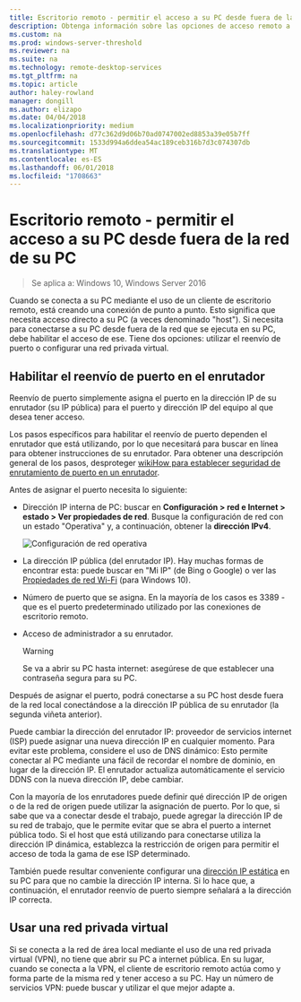 ```yaml
---
title: Escritorio remoto - permitir el acceso a su PC desde fuera de la red
description: Obtenga información sobre las opciones de acceso remoto a su PC desde fuera de la red de PC
ms.custom: na
ms.prod: windows-server-threshold
ms.reviewer: na
ms.suite: na
ms.technology: remote-desktop-services
ms.tgt_pltfrm: na
ms.topic: article
author: haley-rowland
manager: dongill
ms.author: elizapo
ms.date: 04/04/2018
ms.localizationpriority: medium
ms.openlocfilehash: d77c362d9d06b70ad0747002ed8853a39e05b7ff
ms.sourcegitcommit: 1533d994a6ddea54ac189ceb316b7d3c074307db
ms.translationtype: MT
ms.contentlocale: es-ES
ms.lasthandoff: 06/01/2018
ms.locfileid: "1708663"
---
```

# <a name="remote-desktop---allow-access-to-your-pc-from-outside-your-pcs-network"></a>Escritorio remoto - permitir el acceso a su PC desde fuera de la red de su PC

>Se aplica a: Windows 10, Windows Server 2016

Cuando se conecta a su PC mediante el uso de un cliente de escritorio remoto, está creando una conexión de punto a punto. Esto significa que necesita acceso directo a su PC (a veces denominado "host"). Si necesita para conectarse a su PC desde fuera de la red que se ejecuta en su PC, debe habilitar el acceso de ese. Tiene dos opciones: utilizar el reenvío de puerto o configurar una red privada virtual.

## <a name="enable-port-forwarding-on-your-router"></a>Habilitar el reenvío de puerto en el enrutador

Reenvío de puerto simplemente asigna el puerto en la dirección IP de su enrutador (su IP pública) para el puerto y dirección IP del equipo al que desea tener acceso. 

Los pasos específicos para habilitar el reenvío de puerto dependen el enrutador que está utilizando, por lo que necesitará para buscar en línea para obtener instrucciones de su enrutador. Para obtener una descripción general de los pasos, desproteger [wikiHow para establecer seguridad de enrutamiento de puerto en un enrutador](https://www.wikihow.com/Set-Up-Port-Forwarding-on-a-Router).

Antes de asignar el puerto necesita lo siguiente:

- Dirección IP interna de PC: buscar en **Configuración > red e Internet > estado > Ver propiedades de red**. Busque la configuración de red con un estado "Operativa" y, a continuación, obtener la **dirección IPv4**.

   ![Configuración de red operativa](../media/rdclient-operational-network.png)

- La dirección IP pública (del enrutador IP). Hay muchas formas de encontrar esta: puede buscar en "Mi IP" (de Bing o Google) o ver las [Propiedades de red Wi-Fi](https://binged.it/2Gwob34) (para Windows 10).
- Número de puerto que se asigna. En la mayoría de los casos es 3389 - que es el puerto predeterminado utilizado por las conexiones de escritorio remoto.
- Acceso de administrador a su enrutador.  

   >[!WARNING]
   > Se va a abrir su PC hasta internet: asegúrese de que establecer una contraseña segura para su PC.

Después de asignar el puerto, podrá conectarse a su PC host desde fuera de la red local conectándose a la dirección IP pública de su enrutador (la segunda viñeta anterior).

Puede cambiar la dirección del enrutador IP: proveedor de servicios internet (ISP) puede asignar una nueva dirección IP en cualquier momento. Para evitar este problema, considere el uso de DNS dinámico: Esto permite conectar al PC mediante una fácil de recordar el nombre de dominio, en lugar de la dirección IP. El enrutador actualiza automáticamente el servicio DDNS con la nueva dirección IP, debe cambiar.

Con la mayoría de los enrutadores puede definir qué dirección IP de origen o de la red de origen puede utilizar la asignación de puerto. Por lo que, si sabe que va a conectar desde el trabajo, puede agregar la dirección IP de su red de trabajo, que le permite evitar que se abra el puerto a internet pública todo. Si el host que está utilizando para conectarse utiliza la dirección IP dinámica, establezca la restricción de origen para permitir el acceso de toda la gama de ese ISP determinado.

También puede resultar conveniente configurar una [dirección IP estática](/windows-hardware/customize/mobile/mcsf/enable-static-ip) en su PC para que no cambie la dirección IP interna. Si lo hace que, a continuación, el enrutador reenvío de puerto siempre señalará a la dirección IP correcta.


## <a name="use-a-vpn"></a>Usar una red privada virtual

Si se conecta a la red de área local mediante el uso de una red privada virtual (VPN), no tiene que abrir su PC a internet pública. En su lugar, cuando se conecta a la VPN, el cliente de escritorio remoto actúa como y forma parte de la misma red y tener acceso a su PC. Hay un número de servicios VPN: puede buscar y utilizar el que mejor adapte a.